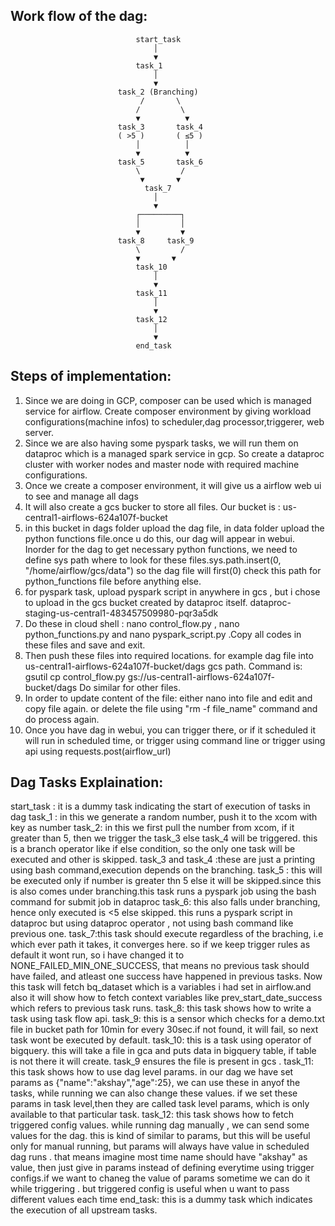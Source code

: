  
## Work flow of the dag: 
                                start_task
                                    │
                                    ▼
                                task_1 
                                    │
                                    ▼
                            task_2 (Branching)
                                 /       \
                                /         \
                                ▼          ▼
                            task_3       task_4
                            ( >5 )       ( ≤5 )
                                │          │
                                ▼          ▼
                            task_5       task_6  
                                \         /
                                 ▼       ▼
                                  task_7 
                                    │
                                    ▼
                                ┌─────────┐
                                │         │
                                ▼         ▼
                            task_8     task_9 
                                \         /
                                ▼       ▼
                                task_10 
                                    │
                                    ▼
                                task_11
                                    │
                                    ▼
                                task_12
                                    │
                                    ▼
                                end_task   


## Steps of implementation:

1. Since we are doing in GCP, composer can be used which is managed service for airflow. Create composer environment by giving workload configurations(machine infos) to scheduler,dag processor,triggerer, web server. 
2. Since we are also having some pyspark tasks, we will run them on dataproc which is a managed spark service in gcp. So create a dataproc cluster with worker nodes and master node with required machine configurations.
3. Once we create a composer environment, it will give us a airflow web ui to see and manage all dags
4. It will also create a gcs bucker to store all files. Our bucket is : us-central1-airflows-624a107f-bucket
5. in this bucket in dags folder upload the dag file, in data folder upload the python functions file.once u do this, our dag will appear in webui.
Inorder for the dag to get necessary python functions, we need to define sys path where to look for these files.sys.path.insert(0, "/home/airflow/gcs/data")
so the dag file will first(0) check this path for python_functions file before anything else.
6. for pyspark task, upload pyspark script in anywhere in gcs , but i chose to upload in the gcs bucket created by dataproc itself. dataproc-staging-us-central1-483457509980-pqr3a5dk
7. Do these in cloud shell : nano control_flow.py , nano python_functions.py and nano pyspark_script.py .Copy all codes in these files and save and exit.
8. Then push these files into required locations. for example dag file into us-central1-airflows-624a107f-bucket/dags gcs path.
Command is: gsutil cp control_flow.py gs://us-central1-airflows-624a107f-bucket/dags
Do similar for other files. 
9. In order to update content of the file: either nano into file and edit and copy file again. or delete the file using "rm -f file_name" command and do process again.
10. Once you have dag in webui, you can trigger there, or if it scheduled it will run in scheduled time, or trigger using command line or trigger using api using requests.post(airflow_url)

## Dag Tasks Explaination:
start_task : it is a dummy task indicating the start of execution of tasks in dag
task_1 : in this we generate a random number, push it to the xcom with key as number
task_2: in this we first pull the number from xcom, if it greater than 5, then we trigger the task_3 else task_4 will be triggered. this is a branch operator like if else condition, so the only one task will be executed and other is skipped.
task_3 and task_4 :these are just a printing using bash command,execution depends on the branching.
task_5 : this will be executed only if number is greater thn 5 else it will be skipped.since this is also comes under branching.this task runs a pyspark job using the bash command for submit job in dataproc
task_6: this also falls under branching, hence only executed is <5 else skipped. this runs a pyspark script in dataproc but using dataproc operator , not using bash command like previous one.
task_7:this task should execute regardless of the braching, i.e which ever path it takes, it converges here. so if we keep trigger rules as default it wont run, so i have changed it to NONE_FAILED_MIN_ONE_SUCCESS, that means no previous task should have failed, and atleast one success have happened in previous tasks. Now this task will fetch bq_dataset which is a variables i had set in airflow.and also it will show how to fetch context variables like prev_start_date_success which refers to previous task runs.
task_8: this task shows how to write a task using task flow api.
task_9: this is a sensor which checks for a demo.txt file in bucket path for 10min for every 30sec.if not found, it will fail, so next task wont be executed by default. 
task_10: this is a task using operator of bigquery. this will take a file in gca and puts data in bigquery table, if table is not there it will create. task_9 ensures the file is present in gcs .
task_11: this task shows how to use dag level params. in our dag we have set params as {"name":"akshay","age":25}, we can use these in anyof the tasks, while running we can also change these values. if we set these params in task level,then they are called task level params, which is only available to that particular task. 
task_12: this task shows how to fetch triggered config values. while running dag manually , we can send some values for the dag.
this is kind of similar to params, but this will be useful only for manual running, but params will always have value in scheduled dag runs . 
that means imagine most time name should have "akshay" as value, then just give in params instead of defining everytime using trigger configs.if we want to chaneg the value of params sometime we can do it while triggering . but triggered config is useful when u want to pass different values each time
end_task: this is a dummy task which indicates the execution of all upstream tasks.


